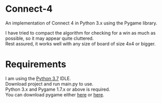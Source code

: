 # Connect-4
An implementation of Connect 4 in Python 3.x using the Pygame library.

I have tried to compact the algorithm for checking for a win as much as possible, so it may appear quite cluttered.\
Rest assured, it works well with any size of board of size 4x4 or bigger.

# Requirements
I am using the [Python 3.7](https://www.python.org/downloads/release/python-370/) IDLE.\
Download project and run main.py to use.\
Python 3.x and Pygame 1.7.x or above is required.\
You can download pygame either [here](https://www.pygame.org/download.shtml) or [here](https://bitbucket.org/pygame/pygame/downloads/).
